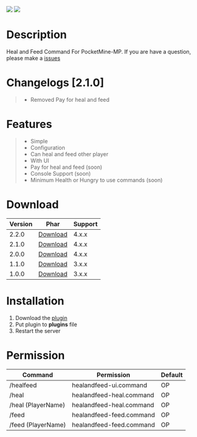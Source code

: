 [![](https://poggit.pmmp.io/shield.state/HealAndFeed)](https://poggit.pmmp.io/p/HealAndFeed) [![](https://poggit.pmmp.io/shield.dl.total/HealAndFeed)](https://poggit.pmmp.io/p/HealAndFeed)
# Description
Heal and Feed Command For PocketMine-MP. If you are have a question, please make a [issues](https://github.com/Kylan1940/HealAndFeed/issues/new)

# Changelogs [2.1.0]
>- Removed Pay for heal and feed

# Features
>- Simple
>- Configuration
>- Can heal and feed other player
>- With UI
>- Pay for heal and feed (soon)
>- Console Support (soon)
>- Minimum Health or Hungry to use commands (soon)

# Download
| Version | Phar | Support |
|---|---|---|
| 2.2.0 | [Download](https://github.com/Kylan1940/HealAndFeed/releases/download/2.1.0/HealAndFeed_v2.2.0.phar) |  4.x.x |
| 2.1.0 | [Download](https://github.com/Kylan1940/HealAndFeed/releases/download/2.1.0/HealAndFeed_v2.1.0.phar) |  4.x.x |
| 2.0.0 | [Download](https://github.com/Kylan1940/HealAndFeed/releases/download/2.0.0/HealAndFeed_v2.0.0.phar) |  4.x.x |
| 1.1.0 | [Download](https://github.com/Kylan1940/HealAndFeed/releases/download/1.1.0/HealAndFeed_v1.1.0.phar) |  3.x.x |
| 1.0.0 | [Download](https://github.com/Kylan1940/HealAndFeed/releases/download/1.0.0/HealAndFeed_v1.0.0.phar) |  3.x.x |

# Installation
1. Download the [plugin](https://github.com/Kylan1940/HealAndFeed/releases/download/2.1.0/HealAndFeed_v2.2.0.phar)
2. Put plugin to **plugins** file
3. Restart the server

# Permission
| Command | Permission | Default |
|---|---|---|
| /healfeed | healandfeed-ui.command | OP | 
| /heal | healandfeed-heal.command | OP |
| /heal (PlayerName) | healandfeed-heal.command | OP |
| /feed | healandfeed-feed.command | OP | 
| /feed (PlayerName) | healandfeed-feed.command | OP |
